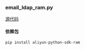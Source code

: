 

### email_ldap_ram.py

[源代码](/python/api/email_ldap_ram.py)

#### 依赖包
```shell
pip install aliyun-python-sdk-ram
```
